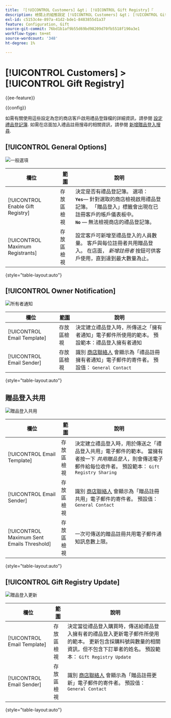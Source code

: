 ```yaml
---
title: 『[!UICONTROL Customers] &gt； [!UICONTROL Gift Registry]『
description: 檢閱上的組態設定 [!UICONTROL Customers] &gt； [!UICONTROL Gift Registry] 商務管理員頁面。
exl-id: c5153c4e-897a-41d2-bde1-8483855d1a37
feature: Configuration, Gift
source-git-commit: 76bd1b1af9b55d69bd98209d70fb5518f190a3e1
workflow-type: tm+mt
source-wordcount: '348'
ht-degree: 1%

---
```


# [!UICONTROL Customers] > [!UICONTROL Gift Registry]

{{ee-feature}}

{{config}}

如需有關使用這些設定為您的商店客戶啟用禮品登錄檔的詳細資訊，請參閱 [設定禮品登記簿](../../merchandising-promotions/gift-registry-configure.md). 如需在店面加入禮品註冊搜尋的相關資訊，請參閱 [新增贈品登入搜尋](../../merchandising-promotions/gift-registry-search.md).

## [!UICONTROL General Options]

![一般選項](./assets/gift-registry-general-options.png)<!-- zoom -->

<!-- [General Options](https://docs.magento.com/user-guide/marketing/gift-registry-configure.html) -->

| 欄位 | [範圍](../../getting-started/websites-stores-views.md#scope-settings) | 說明 |
|--- |--- |--- |
| [!UICONTROL Enable Gift Registry] | 存放區檢視 | 決定是否有禮品登記簿。 選項： <br/>**`Yes`**— 針對選取的商店檢視啟用禮品登記簿。 「贈品登入」標籤會出現在已註冊客戶的帳戶儀表板中。<br/>**`No`**  — 無法檢視商店的禮品登記簿。 |
| [!UICONTROL Maximum Registrants] | 存放區檢視 | 設定客戶可新增至禮品登入的人員數量。 客戶與每位註冊者共用贈品登入。 在店面， _新增註冊者_ 按鈕可供客戶使用，直到達到最大數量為止。 |

{style="table-layout:auto"}

## [!UICONTROL Owner Notification]

![所有者通知](./assets/gift-registry-owner-notification.png)<!-- zoom -->

<!-- [Owner Notification](https://docs.magento.com/user-guide/marketing/gift-registry-configure.html) -->

| 欄位 | [範圍](../../getting-started/websites-stores-views.md#scope-settings) | 說明 |
|--- |--- |--- |
| [!UICONTROL Email Template] | 存放區檢視 | 決定建立禮品登入時，所傳送之「擁有者通知」電子郵件所使用的範本。 預設範本：禮品登入擁有者通知 |
| [!UICONTROL Email Sender] | 存放區檢視 | 識別 [商店聯絡人](../../getting-started/store-details.md#store-email-addresses) 會顯示為「禮品註冊擁有者通知」電子郵件的寄件者。 預設值： `General Contact` |

{style="table-layout:auto"}

## 贈品登入共用

![贈品登入共用](./assets/gift-registry-gift-registry-sharing.png)<!-- zoom -->

<!-- Gift Registry Sharing](https://docs.magento.com/user-guide/marketing/gift-registry-configure.html) -->

| 欄位 | [範圍](../../getting-started/websites-stores-views.md#scope-settings) | 說明 |
|--- |--- |--- |
| [!UICONTROL Email Template] | 存放區檢視 | 決定建立禮品登入時，用於傳送之「禮品登入共用」電子郵件的範本。 當擁有者按一下 _共用贈品登入_，則會傳送電子郵件給每位收件者。 預設範本： `Gift Registry Sharing` |
| [!UICONTROL Email Sender] | 存放區檢視 | 識別 [商店聯絡人](../../getting-started/store-details.md#store-email-addresses) 會顯示為「贈品註冊共用」電子郵件的寄件者。 預設值： `General Contact` |
| [!UICONTROL Maximum Sent Emails Threshold] | 存放區檢視 | 一次可傳送的贈品註冊共用電子郵件通知訊息數上限。 |

{style="table-layout:auto"}

## [!UICONTROL Gift Registry Update]

![贈品登入更新](./assets/gift-registry-gift-registry-update.png)<!-- zoom -->

<!-- [Gift Registry Update](https://docs.magento.com/user-guide/marketing/gift-registry-configure.html) -->

| 欄位 | [範圍](../../getting-started/websites-stores-views.md#scope-settings) | 說明 |
|--- |--- |--- |
| [!UICONTROL Email Template] | 存放區檢視 | 決定當從禮品登入購買時，傳送給禮品登入擁有者的禮品登入更新電子郵件所使用的範本。 更新包含採購料號與數量的相關資訊，但不包含下訂單者的姓名。 預設範本： `Gift Registry Update` |
| [!UICONTROL Email Sender] | 存放區檢視 | 識別 [商店聯絡人](../../getting-started/store-details.md#store-email-addresses) 會顯示為「贈品註冊更新」電子郵件的寄件者。 預設值： `General Contact` |

{style="table-layout:auto"}
